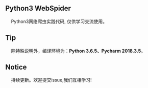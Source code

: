 ## Python3 WebSpider
&emsp; Python3网络爬虫实践代码, 仅供学习交流使用。

## Tip
&emsp; 除特殊说明外，编译环境为：**Python 3.6.5、Pycharm 2018.3.5**。

## Notice
&emsp; 持续更新。欢迎提交issue,我们互相学习! 
